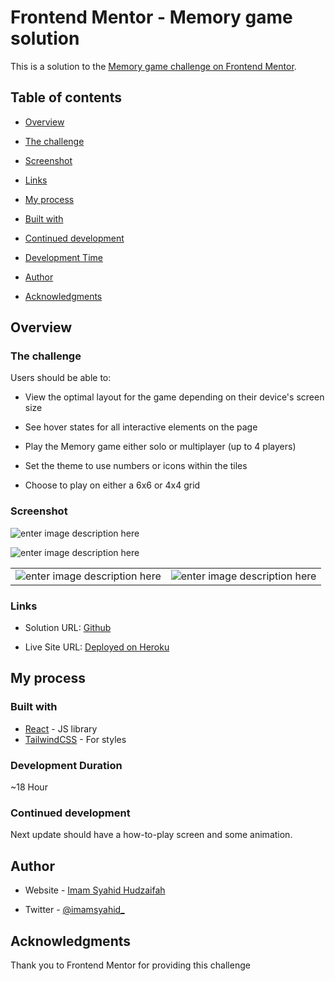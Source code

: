 
# Frontend Mentor - Memory game solution

  

This is a solution to the [Memory game challenge on Frontend Mentor](https://www.frontendmentor.io/challenges/memory-game-vse4WFPvM). 
  

## Table of contents

  

-  [Overview](#overview)

-  [The challenge](#the-challenge)

-  [Screenshot](#screenshot)

-  [Links](#links)

-  [My process](#my-process)

-  [Built with](#built-with)

-  [Continued development](#continued-development)

-  [Development Time](#development-duration)

-  [Author](#author)

-  [Acknowledgments](#acknowledgments)
  

## Overview

  

### The challenge

  

Users should be able to:

  

- View the optimal layout for the game depending on their device's screen size

- See hover states for all interactive elements on the page

- Play the Memory game either solo or multiplayer (up to 4 players)

- Set the theme to use numbers or icons within the tiles

- Choose to play on either a 6x6 or 4x4 grid

  

### Screenshot

  
![enter image description here](https://i.ibb.co/NWsLypY/main-desktop.png)

![enter image description here](https://i.ibb.co/WnTQ9by/play-desktop.png)

||  |
|--|--|
| ![enter image description here](https://i.ibb.co/XbtCLSf/main-mobile.png) | ![enter image description here](https://i.ibb.co/2cjJ94Y/result-mobile.png) | 

### Links 

- Solution URL: [Github](https://github.com/unoflavora/memory-game)

- Live Site URL: [Deployed on Heroku](https://memory-gamev1.herokuapp.com/)

  

## My process

  

### Built with

  


-  [React](https://reactjs.org/) - JS library
-  [TailwindCSS](https://tailwindcss.com/) - For styles

  
### Development Duration
~18 Hour

### Continued development

Next update should have a how-to-play screen and some animation.  

## Author

  

- Website - [Imam Syahid Hudzaifah](https://imamsyahid.diktus.id)


- Twitter - [@imamsyahid_](https://www.twitter.com/imamsyahid_)

  

## Acknowledgments

  

Thank you to Frontend Mentor for providing this challenge
  
